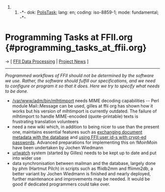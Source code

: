 1.  1.  -\*- dok: [PolisTask](PolisTask "wikilink"); lang: en; coding:
        iso-8859-1; mode: fundamental; -\*-

# Programming Tasks at FFII.org {#programming_tasks_at_ffii.org}

-\> \[ [ FFII Data Processing](PolisEn "wikilink") \| [ Project
News](FfiiprojNewsEn "wikilink") \]

------------------------------------------------------------------------

*Programmed workflows of FFII should not be determined by the software
we use. Rather, the software should fulfill our specifications, and we
need to configure or program it so that it does. Here we try to specify
what needs to be done.*

-   [ /var/www/adm/bin/mlhtimport](MlhtImportEn "wikilink") needs MIME
    decoding capabilities \-- Perl module Mail::Message can be used,
    gilles at ffii org has shown how it works but his version of
    mlhtimport is currently outdated. The failure of mlhtimport to
    handle MIME-encoded (quote-printable) texts is frustrating
    translation volunteers
-   need a new wiki which, in addition to being nicer to use than the
    present one, maintains essential features such as [ exchanging
    document metadata with the database](DokDataEn "wikilink") and [
    using FFII user id-s with crypt-ed
    passwords](KwikiEditEn "wikilink"). Advanced preparations for
    implementing this on !MoinMoin have been undertaken by Jochen
    Wiedmann
-   [ urlwatch](UrlWatchEn "wikilink") system (started by Gilles) needs
    to be kept up to date and put into wider use
-   data synchronisation between mailman and the database, largely done
    by phm (Hartmut Pilch) in scripts such as ffiidb2mm and ffiimm2db, a
    better variant by Jochen Wiedmann is finished and nearly deployed,
    further maintenance and improvements may be needed. It would be good
    if dedicated programmers could take over.
